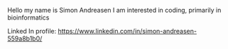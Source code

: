 Hello my name is Simon Andreasen
I am interested in coding, primarily in bioinformatics

Linked In profile:
https://www.linkedin.com/in/simon-andreasen-559a8b1b0/

<!---
SimAndreasen/SimAndreasen is a ✨ special ✨ repository because its `README.md` (this file) appears on your GitHub profile.
You can click the Preview link to take a look at your changes.
--->
